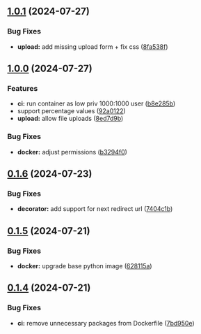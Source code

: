 ## [1.0.1](https://github.com/l4rm4nd/VoucherVault/compare/v1.0.0...v1.0.1) (2024-07-27)


### Bug Fixes

* **upload:** add missing upload form + fix css ([8fa538f](https://github.com/l4rm4nd/VoucherVault/commit/8fa538f672a603da7ab4cdbe6cc406dcea0ea3ad))

## [1.0.0](https://github.com/l4rm4nd/VoucherVault/compare/v0.1.6...v1.0.0) (2024-07-27)


### Features

* **ci:** run container as low priv 1000:1000 user ([b8e285b](https://github.com/l4rm4nd/VoucherVault/commit/b8e285b99ffd3971e82e57c3b870a53c07ddc824))
* support percentage values ([92a0122](https://github.com/l4rm4nd/VoucherVault/commit/92a012263ab12f54c319ab7376e4a774437e06c5))
* **upload:** allow file uploads ([8ed7d9b](https://github.com/l4rm4nd/VoucherVault/commit/8ed7d9b043b01044b2e0a8f404c36404ac87478c))


### Bug Fixes

* **docker:** adjust permissions ([b3294f0](https://github.com/l4rm4nd/VoucherVault/commit/b3294f0d0169df7d721f5e3b4b47233fd69d96f3))

## [0.1.6](https://github.com/l4rm4nd/VoucherVault/compare/v0.1.5...v0.1.6) (2024-07-23)


### Bug Fixes

* **decorator:** add support for next redirect url ([7404c1b](https://github.com/l4rm4nd/VoucherVault/commit/7404c1b09531aced0a9d3c631dbdf9ae988543f1))

## [0.1.5](https://github.com/l4rm4nd/VoucherVault/compare/v0.1.4...v0.1.5) (2024-07-21)


### Bug Fixes

* **docker:** upgrade base python image ([628115a](https://github.com/l4rm4nd/VoucherVault/commit/628115aacf18014d47e7d00656a92b26452a12f2))

## [0.1.4](https://github.com/l4rm4nd/VoucherVault/compare/v0.1.3...v0.1.4) (2024-07-21)


### Bug Fixes

* **ci:** remove unnecessary packages from Dockerfile ([7bd950e](https://github.com/l4rm4nd/VoucherVault/commit/7bd950e808524189e4739502e58cadb8d57e1ee7))

